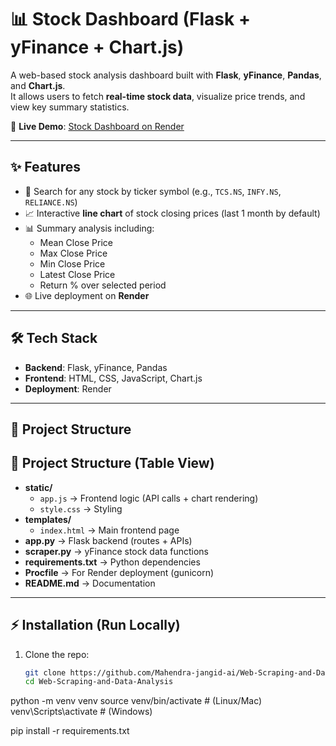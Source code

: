 # 📊 Stock Dashboard (Flask + yFinance + Chart.js)

A web-based stock analysis dashboard built with **Flask**, **yFinance**, **Pandas**, and **Chart.js**.  
It allows users to fetch **real-time stock data**, visualize price trends, and view key summary statistics.

🚀 **Live Demo**: [Stock Dashboard on Render](https://web-scraping-and-data-analysis.onrender.com)

---

## ✨ Features
- 🔎 Search for any stock by ticker symbol (e.g., `TCS.NS`, `INFY.NS`, `RELIANCE.NS`)  
- 📈 Interactive **line chart** of stock closing prices (last 1 month by default)  
- 📊 Summary analysis including:
  - Mean Close Price  
  - Max Close Price  
  - Min Close Price  
  - Latest Close Price  
  - Return % over selected period  
- 🌐 Live deployment on **Render**  

---

## 🛠️ Tech Stack
- **Backend**: Flask, yFinance, Pandas  
- **Frontend**: HTML, CSS, JavaScript, Chart.js  
- **Deployment**: Render  

---

## 📂 Project Structure
## 📂 Project Structure (Table View)

- **static/**
  - `app.js` → Frontend logic (API calls + chart rendering)
  - `style.css` → Styling
- **templates/**
  - `index.html` → Main frontend page
- **app.py** → Flask backend (routes + APIs)
- **scraper.py** → yFinance stock data functions
- **requirements.txt** → Python dependencies
- **Procfile** → For Render deployment (gunicorn)
- **README.md** → Documentation




---

## ⚡ Installation (Run Locally)

1. Clone the repo:
   ```bash
   git clone https://github.com/Mahendra-jangid-ai/Web-Scraping-and-Data-Analysis.git
   cd Web-Scraping-and-Data-Analysis


python -m venv venv
source venv/bin/activate   # (Linux/Mac)
venv\Scripts\activate      # (Windows)

pip install -r requirements.txt



